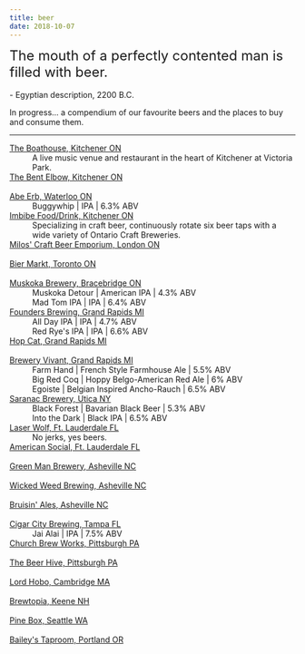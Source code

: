 ```yaml
---
title: beer
date: 2018-10-07
---
```


<p class="message">
  <font size="5">  The mouth of a perfectly contented man is filled with beer. </font><br> <br>
  - Egyptian description, 2200 B.C.
</p>

In progress... a compendium of our favourite beers and the places to buy and consume them.

---

<dl>
<dt><a href="http://www.kwboathouse.ca/about/">The Boathouse, Kitchener ON</a></dt> 
<dd>A live music venue and restaurant in the heart of Kitchener at Victoria Park. </dd>
  <dt><a href="https://www.facebook.com/pages/The-Bent-Elbow/469993776369976">The Bent Elbow, Kitchener ON</a></dt> <br>
  <dt><a href="http://abeerb.com/">Abe Erb, Waterloo ON</a></dt> 
  <dd> Buggywhip | IPA | 6.3% ABV</dd>
  <dt><a href="http://www.imbibefooddrink.ca/">Imbibe Food/Drink, Kitchener ON</a></dt> 
  <dd> Specializing in craft beer, continuously rotate six beer taps with a wide variety of Ontario Craft Breweries.</dd>
  <dt><a href="http://pubmilos.com/">Milos' Craft Beer Emporium, London ON</a></dt> <br>
  <dt><a href="http://www.thebiermarkt.com/">Bier Markt, Toronto ON</a></dt>  <br>
  <dt><a href="http://www.muskokabrewery.com/index.php">Muskoka Brewery, Bracebridge ON</a></dt> 
  <dd>Muskoka Detour | American IPA | 4.3% ABV</dd>
  <dd>Mad Tom IPA | IPA | 6.4% ABV</dd>
  <dt><a href="http://foundersbrewing.com/">Founders Brewing, Grand Rapids MI</a></dt> 
  <dd>All Day IPA | IPA | 4.7% ABV</dd>
  <dd>Red Rye's IPA | IPA | 6.6% ABV</dd>
  <dt><a href="http://hopcat.com/">Hop Cat, Grand Rapids MI</a></dt>  <br>
  <dt><a href="http://www.breweryvivant.com/">Brewery Vivant, Grand Rapids MI</a></dt> 
  <dd>Farm Hand | French Style Farmhouse Ale | 5.5% ABV</dd>
  <dd>Big Red Coq | Hoppy Belgo-American Red Ale | 6% ABV</dd>
  <dd>Egoiste | Belgian Inspired Ancho-Rauch | 6.5% ABV</dd>
  <dt><a href="http://www.saranac.com/">Saranac Brewery, Utica NY</a></dt> 
  <dd>Black Forest | Bavarian Black Beer | 5.3% ABV</dd>
  <dd>Into the Dark | Black IPA | 6.5% ABV</dd>
  <dt><a href="http://laserwolf.com/">Laser Wolf, Ft. Lauderdale FL</a></dt> 
  <dd> No jerks, yes beers. </dd>
  <dt><a href="http://americansocialbar.com/">American Social, Ft. Lauderdale FL</a></dt>  <br>
  <dt><a href="http://www.greenmanbrewery.com/">Green Man Brewery, Asheville NC</a></dt>  <br>
  <dt><a href="http://www.wickedweedbrewing.com/">Wicked Weed Brewing, Asheville NC</a></dt>  <br>
  <dt><a href="http://bruisin-ales.com/">Bruisin' Ales, Asheville NC</a></dt>  <br>
  <dt><a href="http://cigarcitybrewing.com/">Cigar City Brewing, Tampa FL</a></dt> 
  <dd> Jai Alai | IPA | 7.5% ABV</dd>
  <dt><a href="http://www.churchbrew.com/">Church Brew Works, Pittsburgh PA</a></dt>  <br>
   <dt><a href="http://thebeerhive.com/">The Beer Hive, Pittsburgh PA</a></dt>  <br> 
  <dt><a href="http://lordhobo.com/">Lord Hobo, Cambridge MA</a></dt>  <br>
   <dt><a href="http://www.brewtopianh.com/">Brewtopia, Keene NH</a></dt>  <br>
  <dt><a href="http://www.pineboxbar.com/">Pine Box, Seattle WA</a></dt> <br>
  <dt><a href="http://www.baileystaproom.com/">Bailey's Taproom, Portland OR</a></dt>  <br> 
  </dl>

